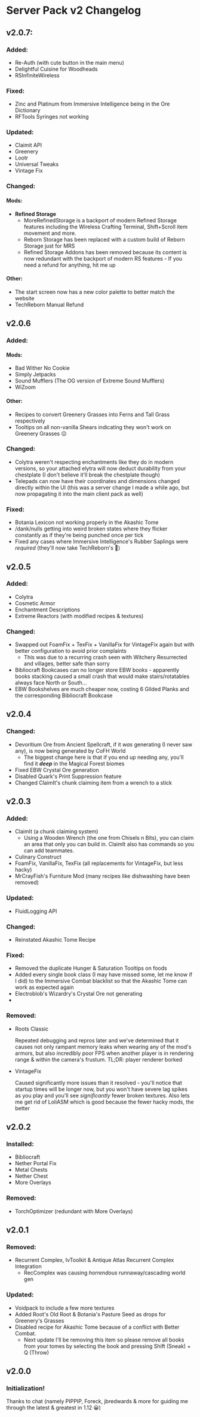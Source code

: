 # Server Pack v2 Changelog

## v2.0.7:

### Added:

- Re-Auth (with cute button in the main menu)
- Delightful Cuisine for Woodheads
- RSInfiniteWireless

### Fixed:

- Zinc and Platinum from Immersive Intelligence being in the Ore Dictionary
- RFTools Syringes not working

### Updated:

- Claimit API
- Greenery
- Lootr
- Universal Tweaks
- Vintage Fix

### Changed:

#### Mods:

- **Refined Storage**
  - MoreRefinedStorage is a backport of modern Refined Storage features including the Wireless Crafting Terminal, Shift+Scroll item movement and more.
  - Reborn Storage has been replaced with a custom build of Reborn Storage just for MRS
  - Refined Storage Addons has been removed because its content is now redundant with the backport of modern RS features - If you need a refund for anything, hit me up

#### Other:

- The start screen now has a new color palette to better match the website
- TechReborn Manual Refund

## v2.0.6

### Added:

#### Mods:

- Bad Wither No Cookie
- Simply Jetpacks
- Sound Mufflers (The OG version of Extreme Sound Mufflers)
- WiZoom

#### Other:

- Recipes to convert Greenery Grasses into Ferns and Tall Grass respectively
- Tooltips on all non-vanilla Shears indicating they won't work on Greenery Grasses ☹️

### Changed:

- Colytra weren't respecting enchantments like they do in modern versions, so your attached elytra will now deduct durability from your chestplate (I don't believe it'll break the chestplate though)
- Telepads can now have their coordinates and dimensions changed directly within the UI (this was a server change I made a while ago, but now propagating it into the main client pack as well)

### Fixed:

- Botania Lexicon not working properly in the Akashic Tome
- /dank/nulls getting into weird broken states where they flicker constantly as if they're being punched once per tick
- Fixed any cases where Immersive Intelligence's Rubber Saplings were _required_ (they'll now take TechReborn's 🙂)

## v2.0.5

### Added:

- Colytra
- Cosmetic Armor
- Enchantment Descriptions
- Extreme Reactors (with modified recipes & textures)

### Changed:

- Swapped out FoamFix + TexFix + VanillaFix for VintageFix again but with better configuration to avoid prior complaints
  - This was due to a recurring crash seen with Witchery Resurrected and villages, better safe than sorry
- Bibliocraft Bookcases can no longer store EBW books - apparently books stacking caused a small crash that would make stairs/rotatables always face North or South...
- EBW Bookshelves are much cheaper now, costing 6 Gilded Planks and the corresponding Bibliocraft Bookcase

## v2.0.4

### Changed:

- Devoritium Ore from Ancient Spellcraft, if it _was_ generating (I never saw any), is now being generated by CoFH World
  - The biggest change here is that if you end up needing any, you'll find it **_deep_** in the Magical Forest biomes
- Fixed EBW Crystal Ore generation
- Disabled Quark's Print Suppression feature
- Changed ClaimIt's chunk claiming item from a wrench to a stick

## v2.0.3

### Added:

- ClaimIt (a chunk claiming system)
  - Using a Wooden Wrench (the one from Chisels n Bits), you can claim an area that only you can build in. ClaimIt also has commands so you can add teammates.
- Culinary Construct
- FoamFix, VanillaFix, TexFix (all replacements for VintageFix, but less hacky)
- MrCrayFish's Furniture Mod (many recipes like dishwashing have been removed)

### Updated:

- FluidLogging API

### Changed:

- Reinstated Akashic Tome Recipe

### Fixed:

- Removed the duplicate Hunger & Saturation Tooltips on foods
- Added every single book class (I may have missed some, let me know if I did) to the Immersive Combat blacklist so that the Akashic Tome can work as expected again
- Electroblob's Wizardry's Crystal Ore not generating
-

### Removed:

- Roots Classic

  Repeated debugging and repros later and we've determined that it causes not only rampant memory leaks when wearing any of the mod's armors, but also incredibly poor FPS when another player is in rendering range & within the camera's frustum. TL;DR: player renderer borked

- VintageFix

  Caused significantly more issues than it resolved - you'll notice that startup times will be longer now, but you won't have severe lag spikes as you play and you'll see _significantly_ fewer broken textures. Also lets me get rid of LoliASM which is good because the fewer hacky mods, the better

## v2.0.2

### Installed:

- Bibliocraft
- Nether Portal Fix
- Metal Chests
- Nether Chest
- More Overlays

### Removed:

- TorchOptimizer (redundant with More Overlays)

## v2.0.1

### Removed:

- Recurrent Complex, IvToolkit & Antique Atlas Recurrent Complex Integration
  - RecComplex was causing _horrendous_ runnaway/cascading world gen

### Updated:

- Voidpack to include a few more textures
- Added Root's Old Root & Botania's Pasture Seed as drops for Greenery's Grasses
- Disabled recipe for Akashic Tome because of a conflict with Better Combat.
  - Next update I'll be removing this item so please remove all books from your tomes by selecting the book and pressing Shift (Sneak) + Q (Throw)

## v2.0.0

### Initialization!

Thanks to chat (namely PIPPIP, Foreck, jbredwards & more for guiding me through the latest & greatest in 1.12 😀)
